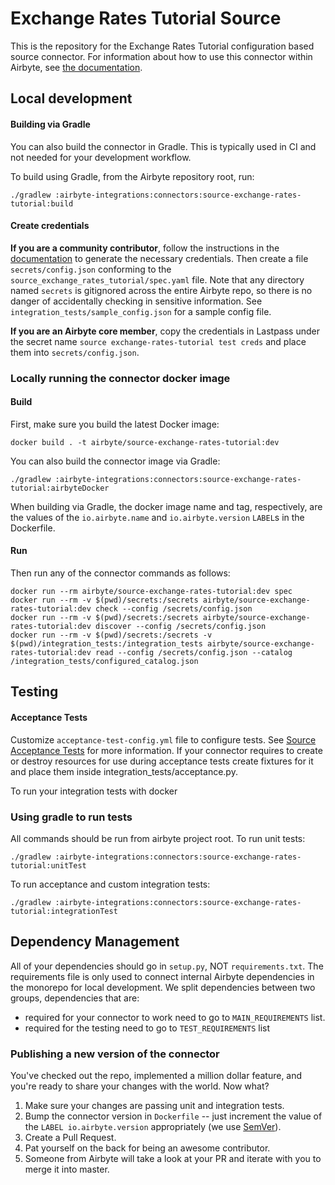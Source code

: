 # Exchange Rates Tutorial Source

This is the repository for the Exchange Rates Tutorial configuration based source connector.
For information about how to use this connector within Airbyte, see [the documentation](https://docs.airbyte.io/integrations/sources/exchange-rates-tutorial).

## Local development

#### Building via Gradle
You can also build the connector in Gradle. This is typically used in CI and not needed for your development workflow.

To build using Gradle, from the Airbyte repository root, run:
```
./gradlew :airbyte-integrations:connectors:source-exchange-rates-tutorial:build
```

#### Create credentials
**If you are a community contributor**, follow the instructions in the [documentation](https://docs.airbyte.io/integrations/sources/exchange-rates-tutorial)
to generate the necessary credentials. Then create a file `secrets/config.json` conforming to the `source_exchange_rates_tutorial/spec.yaml` file.
Note that any directory named `secrets` is gitignored across the entire Airbyte repo, so there is no danger of accidentally checking in sensitive information.
See `integration_tests/sample_config.json` for a sample config file.

**If you are an Airbyte core member**, copy the credentials in Lastpass under the secret name `source exchange-rates-tutorial test creds`
and place them into `secrets/config.json`.

### Locally running the connector docker image

#### Build
First, make sure you build the latest Docker image:
```
docker build . -t airbyte/source-exchange-rates-tutorial:dev
```

You can also build the connector image via Gradle:
```
./gradlew :airbyte-integrations:connectors:source-exchange-rates-tutorial:airbyteDocker
```
When building via Gradle, the docker image name and tag, respectively, are the values of the `io.airbyte.name` and `io.airbyte.version` `LABEL`s in
the Dockerfile.

#### Run
Then run any of the connector commands as follows:
```
docker run --rm airbyte/source-exchange-rates-tutorial:dev spec
docker run --rm -v $(pwd)/secrets:/secrets airbyte/source-exchange-rates-tutorial:dev check --config /secrets/config.json
docker run --rm -v $(pwd)/secrets:/secrets airbyte/source-exchange-rates-tutorial:dev discover --config /secrets/config.json
docker run --rm -v $(pwd)/secrets:/secrets -v $(pwd)/integration_tests:/integration_tests airbyte/source-exchange-rates-tutorial:dev read --config /secrets/config.json --catalog /integration_tests/configured_catalog.json
```
## Testing

#### Acceptance Tests
Customize `acceptance-test-config.yml` file to configure tests. See [Source Acceptance Tests](https://docs.airbyte.io/connector-development/testing-connectors/source-acceptance-tests-reference) for more information.
If your connector requires to create or destroy resources for use during acceptance tests create fixtures for it and place them inside integration_tests/acceptance.py.

To run your integration tests with docker

### Using gradle to run tests
All commands should be run from airbyte project root.
To run unit tests:
```
./gradlew :airbyte-integrations:connectors:source-exchange-rates-tutorial:unitTest
```
To run acceptance and custom integration tests:
```
./gradlew :airbyte-integrations:connectors:source-exchange-rates-tutorial:integrationTest
```

## Dependency Management
All of your dependencies should go in `setup.py`, NOT `requirements.txt`. The requirements file is only used to connect internal Airbyte dependencies in the monorepo for local development.
We split dependencies between two groups, dependencies that are:
* required for your connector to work need to go to `MAIN_REQUIREMENTS` list.
* required for the testing need to go to `TEST_REQUIREMENTS` list

### Publishing a new version of the connector
You've checked out the repo, implemented a million dollar feature, and you're ready to share your changes with the world. Now what?
1. Make sure your changes are passing unit and integration tests.
1. Bump the connector version in `Dockerfile` -- just increment the value of the `LABEL io.airbyte.version` appropriately (we use [SemVer](https://semver.org/)).
1. Create a Pull Request.
1. Pat yourself on the back for being an awesome contributor.
1. Someone from Airbyte will take a look at your PR and iterate with you to merge it into master.
